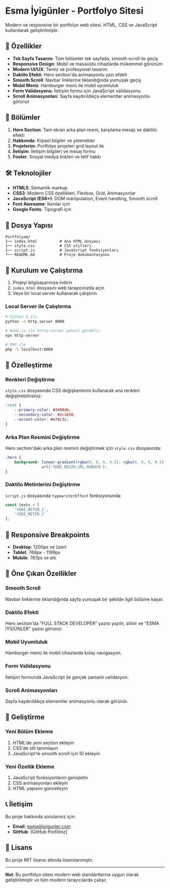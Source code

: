 # Esma İyigünler - Portfolyo Sitesi

Modern ve responsive bir portfolyo web sitesi. HTML, CSS ve JavaScript kullanılarak geliştirilmiştir.

## 🚀 Özellikler

- **Tek Sayfa Tasarım**: Tüm bölümler tek sayfada, smooth scroll ile geçiş
- **Responsive Design**: Mobil ve masaüstü cihazlarda mükemmel görünüm
- **Modern UI/UX**: Temiz ve profesyonel tasarım
- **Daktilo Efekti**: Hero section'da animasyonlu yazı efekti
- **Smooth Scroll**: Navbar linklerine tıklandığında yumuşak geçiş
- **Mobil Menü**: Hamburger menü ile mobil uyumluluk
- **Form Validasyonu**: İletişim formu için JavaScript validasyonu
- **Scroll Animasyonları**: Sayfa kaydırıldıkça elementler animasyonlu görünür

## 📱 Bölümler

1. **Hero Section**: Tam ekran arka plan resmi, karşılama mesajı ve daktilo efekti
2. **Hakkımda**: Kişisel bilgiler ve yetenekler
3. **Projelerim**: Portfolyo projeleri grid layout ile
4. **İletişim**: İletişim bilgileri ve mesaj formu
5. **Footer**: Sosyal medya linkleri ve telif hakkı

## 🛠️ Teknolojiler

- **HTML5**: Semantik markup
- **CSS3**: Modern CSS özellikleri, Flexbox, Grid, Animasyonlar
- **JavaScript (ES6+)**: DOM manipulation, Event handling, Smooth scroll
- **Font Awesome**: İkonlar için
- **Google Fonts**: Tipografi için

## 📁 Dosya Yapısı

```
Portfolyom/
├── index.html          # Ana HTML dosyası
├── style.css           # CSS stilleri
├── script.js           # JavaScript fonksiyonları
└── README.md           # Proje dokümantasyonu
```

## 🚀 Kurulum ve Çalıştırma

1. Projeyi bilgisayarınıza indirin
2. `index.html` dosyasını web tarayıcınızda açın
3. Veya bir local server kullanarak çalıştırın

### Local Server ile Çalıştırma

```bash
# Python 3 ile
python -m http.server 8000

# Node.js ile (http-server paketi gerekli)
npx http-server

# PHP ile
php -S localhost:8000
```

## 🎨 Özelleştirme

### Renkleri Değiştirme
`style.css` dosyasında CSS değişkenlerini kullanarak ana renkleri değiştirebilirsiniz:

```css
:root {
    --primary-color: #3498db;
    --secondary-color: #2c3e50;
    --accent-color: #e74c3c;
}
```

### Arka Plan Resmini Değiştirme
Hero section'daki arka plan resmini değiştirmek için `style.css` dosyasında:

```css
.hero {
    background: linear-gradient(rgba(0, 0, 0, 0.5), rgba(0, 0, 0, 0.5)),
                url('YENİ_RESİM_URL_BURAYA');
}
```

### Daktilo Metinlerini Değiştirme
`script.js` dosyasında `typewriterEffect` fonksiyonunda:

```javascript
const texts = [
    'YENİ_METİN_1',
    'YENİ_METİN_2'
];
```

## 📱 Responsive Breakpoints

- **Desktop**: 1200px ve üzeri
- **Tablet**: 768px - 1199px
- **Mobile**: 767px ve altı

## 🌟 Öne Çıkan Özellikler

### Smooth Scroll
Navbar linklerine tıklandığında sayfa yumuşak bir şekilde ilgili bölüme kayar.

### Daktilo Efekti
Hero section'da "FULL STACK DEVELOPER" yazısı yazılır, silinir ve "ESMA İYİGÜNLER" yazısı görünür.

### Mobil Uyumluluk
Hamburger menü ile mobil cihazlarda kolay navigasyon.

### Form Validasyonu
İletişim formunda JavaScript ile gerçek zamanlı validasyon.

### Scroll Animasyonları
Sayfa kaydırıldıkça elementler animasyonlu olarak görünür.

## 🔧 Geliştirme

### Yeni Bölüm Ekleme
1. HTML'de yeni section ekleyin
2. CSS'de stil tanımlayın
3. JavaScript'te smooth scroll için ID ekleyin

### Yeni Özellik Ekleme
1. JavaScript fonksiyonlarını genişletin
2. CSS animasyonları ekleyin
3. HTML yapısını güncelleyin

## 📞 İletişim

Bu proje hakkında sorularınız için:
- **Email**: esma@iyigunler.com
- **GitHub**: [GitHub Profiliniz]

## 📄 Lisans

Bu proje MIT lisansı altında lisanslanmıştır.

---

**Not**: Bu portfolyo sitesi modern web standartlarına uygun olarak geliştirilmiştir ve tüm modern tarayıcılarda çalışır.

